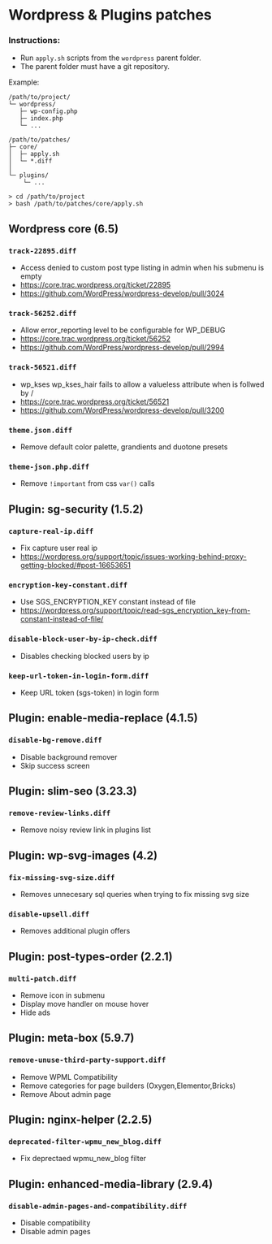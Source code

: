 # Wordpress & Plugins patches

### Instructions:

- Run `apply.sh` scripts from the `wordpress` parent folder.
- The parent folder must have a git repository.

Example:

```
/path/to/project/
└─ wordpress/
   ├─ wp-config.php
   ├─ index.php
   └─ ...

/path/to/patches/
├─ core/
│  ├─ apply.sh
│  └─ *.diff
│
└─ plugins/
	└─ ...
```

```
> cd /path/to/project
> bash /path/to/patches/core/apply.sh
```

## Wordpress core (6.5)

### `track-22895.diff`
- Access denied to custom post type listing in admin when his submenu is empty
- https://core.trac.wordpress.org/ticket/22895
- https://github.com/WordPress/wordpress-develop/pull/3024

### `track-56252.diff`
- Allow error_reporting level to be configurable for WP_DEBUG
- https://core.trac.wordpress.org/ticket/56252
- https://github.com/WordPress/wordpress-develop/pull/2994

### `track-56521.diff`
- wp_kses wp_kses_hair fails to allow a valueless attribute when is follwed by /
- https://core.trac.wordpress.org/ticket/56521
- https://github.com/WordPress/wordpress-develop/pull/3200

### `theme.json.diff`
- Remove default color palette, grandients and duotone presets

### `theme-json.php.diff`
- Remove `!important` from css `var()` calls


## Plugin: sg-security (1.5.2)

### `capture-real-ip.diff`
- Fix capture user real ip
- https://wordpress.org/support/topic/issues-working-behind-proxy-getting-blocked/#post-16653651

### `encryption-key-constant.diff`
- Use SGS_ENCRYPTION_KEY constant instead of file
- https://wordpress.org/support/topic/read-sgs_encryption_key-from-constant-instead-of-file/

### `disable-block-user-by-ip-check.diff`
- Disables checking blocked users by ip

### `keep-url-token-in-login-form.diff`
- Keep URL token (sgs-token) in login form


## Plugin: enable-media-replace (4.1.5)

### `disable-bg-remove.diff`
- Disable background remover
- Skip success screen


## Plugin: slim-seo (3.23.3)

### `remove-review-links.diff`
- Remove noisy review link in plugins list


## Plugin: wp-svg-images (4.2)

### `fix-missing-svg-size.diff`
- Removes unnecesary sql queries when trying to fix missing svg size

### `disable-upsell.diff`
- Removes additional plugin offers


## Plugin: post-types-order (2.2.1)

### `multi-patch.diff`
- Remove icon in submenu
- Display move handler on mouse hover
- Hide ads


## Plugin: meta-box (5.9.7)

### `remove-unuse-third-party-support.diff`
- Remove WPML Compatibility
- Remove categories for page builders (Oxygen,Elementor,Bricks)
- Remove About admin page


## Plugin: nginx-helper (2.2.5)

### `deprecated-filter-wpmu_new_blog.diff`
- Fix deprectaed wpmu_new_blog filter


## Plugin: enhanced-media-library (2.9.4)

### `disable-admin-pages-and-compatibility.diff`
- Disable compatibility
- Disable admin pages
